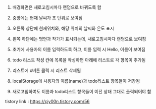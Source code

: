 1. 배경화면은 새로고침시마다 랜덤으로 바뀌도록 함 

2. 중앙에는 현재 날씨가 초 단위로 보여짐

3. 오른쪽 상단에 현재위치와, 해당 위치의 날씨와 온도 표시

4. 왼쪽 하단에는 명언과 작가가 표시되는데, 새로고침시마다 랜덤으로 보여짐 

5. 초기에 사용자의 이름 입력하도록 하고, 이름 입력 시 Hello, 이름이 보여짐 

6. todo 리스트 작성 칸에 목록을 작성하면 아래에 리스트로 각 항목이 추가됨

7. 리스트에 x버튼 클릭 시 리스트 삭제됨 

8. localStorage에 사용자의 이름(name)과 todo리스트 항목들이 저장됨 

9. 새로고침하여도 이름과 todo리스트 항목들이 이전 상태 그대로 출력되어야 함

tistory link : <https://cjy00n.tistory.com/56>


